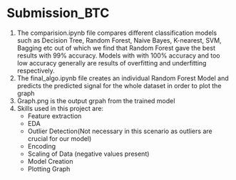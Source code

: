 # Submission_BTC
1) The comparision.ipynb file compares different classification models such as Decision Tree, Random Forest, Naive Bayes, K-nearest, SVM, Bagging etc out of which we find that Random Forest gave the best results with 99% accuracy. Models with with 100% accuracy and too low accuracy generally are results of overfitting and underfitting respectively.
2) The final_algo.ipynb file creates an individual Random Forest Model and predicts the predicted signal for the whole dataset in order to plot the graph
3) Graph.png is the output grpah from the trained model
4) Skills used in this project are:
   - Feature extraction
   - EDA
   - Outlier Detection(Not necessary in this scenario as outliers are crucial for our model)
   - Encoding
   - Scaling of Data (negative values present)
   - Model Creation
   - Plotting Graph
